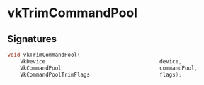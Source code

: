 # vkTrimCommandPool

## Signatures
```c++
void vkTrimCommandPool(
    VkDevice                                    device,
    VkCommandPool                               commandPool,
    VkCommandPoolTrimFlags                      flags);
```
